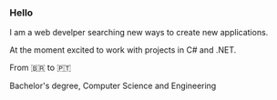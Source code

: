 ### Hello

I am a web develper searching new ways to create new applications.

At the moment excited to work with projects in C# and .NET.

From 🇧🇷 to :portugal:

Bachelor's degree, Computer Science and Engineering

